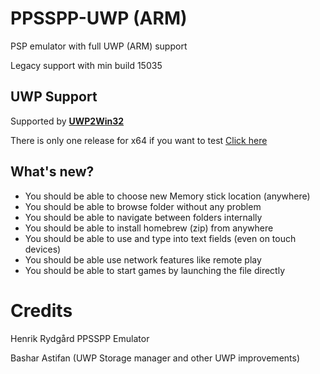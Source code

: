 # PPSSPP-UWP (ARM)
PSP emulator with full UWP (ARM) support

Legacy support with min build 15035


## UWP Support
Supported by **[UWP2Win32](https://github.com/basharast/UWP2Win32)**

There is only one release for x64 if you want to test [Click here](https://github.com/basharast/PPSSPP-UWP-ARM/releases/tag/1.14.4)


## What's new?

- You should be able to choose new Memory stick location (anywhere)
- You should be able to browse folder without any problem
- You should be able to navigate between folders internally
- You should be able to install homebrew (zip) from anywhere
- You should be able to use and type into text fields (even on touch devices)
- You should be able use network features like remote play
- You should be able to start games by launching the file directly


# Credits

Henrik Rydgård PPSSPP Emulator

Bashar Astifan (UWP Storage manager and other UWP improvements)
